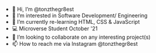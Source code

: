 - 👋 Hi, I’m @tonzthegr8est
- 👀 I’m interested in Software Development/ Engineering
- 🌱 I’m currently re-learning HTML, CSS & JavaScript
- 💻 Microverse Student October '21
- 💞️ I’m looking to collaborate on any interesting project(s)
- 📫 How to reach me via Instagram @tonzthegr8est

<!---
tonzthegr8est/tonzthegr8est is a ✨ special ✨ repository because its `README.md` (this file) appears on your GitHub profile.
You can click the Preview link to take a look at your changes.
--->
